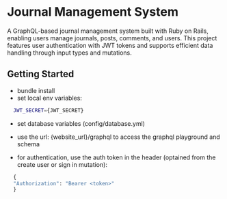 # Journal Management System

A GraphQL-based journal management system built with Ruby on Rails, enabling users manage journals, posts, comments, and users. This project features user authentication with JWT tokens and supports efficient data handling through input types and mutations.

## Getting Started

* bundle install
* set local env variables:
```bash
  JWT_SECRET={JWT_SECRET}
```
* set database variables (config/database.yml)

* use the url: {website_url}/graphql to access the graphql playground and schema

* for authentication, use the auth token in the header (optained from the create user or sign in mutation):
```graphql
  {
  "Authorization": "Bearer <token>"
  }
```